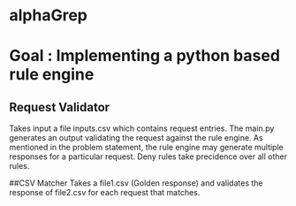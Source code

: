 # alphaGrep

# Goal : Implementing a python based rule engine
## Request Validator
Takes input a file inputs.csv which contains request entries. The main.py generates an output validating the request against the rule engine. As mentioned
in the problem statement, the rule engine may generate multiple responses for a particular request. Deny rules take precidence over all other rules.

##CSV Matcher
Takes a file1.csv (Golden response) and validates the response of file2.csv for each request that matches.

